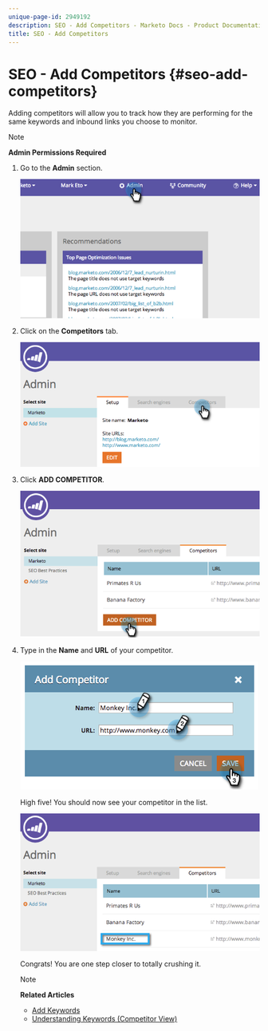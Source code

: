 ```yaml
---
unique-page-id: 2949192
description: SEO - Add Competitors - Marketo Docs - Product Documentation
title: SEO - Add Competitors
---
```


# SEO - Add Competitors {#seo-add-competitors}

Adding competitors will allow you to track how they are performing for the same keywords and inbound links you choose to monitor.

>[!NOTE]
>
>**Admin Permissions Required**

1. Go to the **Admin** section.

   ![](assets/image2014-9-17-21-3a12-3a15.png)

1. Click on the **Competitors** tab.

   ![](assets/image2014-9-17-21-3a12-3a31.png)

1. Click **ADD COMPETITOR**.

   ![](assets/image2014-9-17-21-3a12-3a38.png)

1. Type in the **Name** and **URL** of your competitor.

   ![](assets/image2014-9-17-21-3a13-3a5.png)

   High five! You should now see your competitor in the list.

   ![](assets/image2014-9-17-21-3a13-3a14.png)

   Congrats! You are one step closer to totally crushing it.

   >[!NOTE]
   >
   >**Related Articles**
   >
   >    
   >    
   >    * [Add Keywords](../../../../product-docs/additional-apps/seo/keywords/seo-add-keywords.md)
   >    * [Understanding Keywords (Competitor View)](../../../../product-docs/additional-apps/seo/keywords/seo-understanding-keywords.md)
   >    
   >

